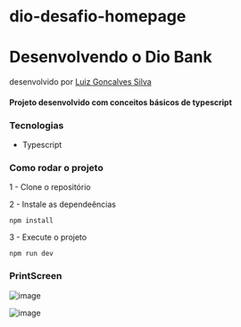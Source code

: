 # dio-desafio-homepage

# Desenvolvendo o Dio Bank
desenvolvido por [Luiz Goncalves Silva](https://github.com/LuizFernandin)

#### Projeto desenvolvido com conceitos básicos de typescript

### Tecnologias
- Typescript

### Como rodar o projeto

1 - Clone o repositório

2 - Instale as dependeências
    
    npm install

3 - Execute o projeto

    npm run dev

### PrintScreen

![image](https://user-images.githubusercontent.com/30814058/233796637-d48310f1-903b-43f2-a4dc-29a58d367ed7.png)

![image](https://user-images.githubusercontent.com/30814058/233796647-7b78b97a-d9fa-4b9b-a05e-7cc5a52af55c.png)
